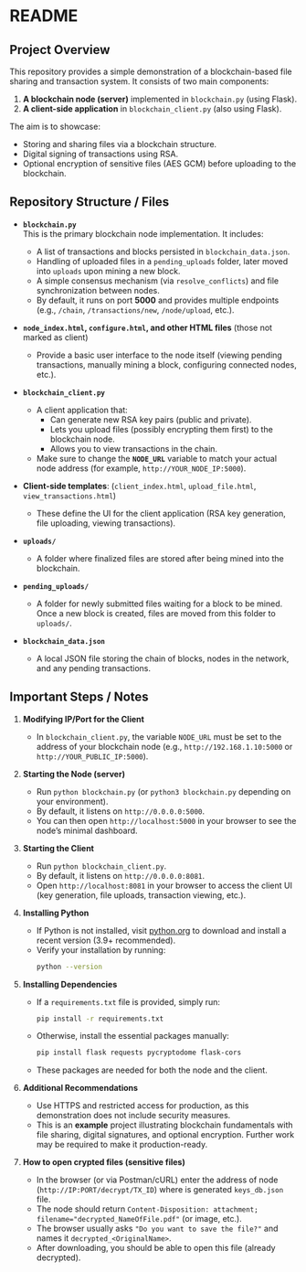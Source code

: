 # README

## Project Overview

This repository provides a simple demonstration of a blockchain-based file sharing and transaction system. It consists of two main components:

1. **A blockchain node (server)** implemented in `blockchain.py` (using Flask).
2. **A client-side application** in `blockchain_client.py` (also using Flask).

The aim is to showcase:
- Storing and sharing files via a blockchain structure.
- Digital signing of transactions using RSA.
- Optional encryption of sensitive files (AES GCM) before uploading to the blockchain.

## Repository Structure / Files

- **`blockchain.py`**  
  This is the primary blockchain node implementation. It includes:
  - A list of transactions and blocks persisted in `blockchain_data.json`.
  - Handling of uploaded files in a `pending_uploads` folder, later moved into `uploads` upon mining a new block.
  - A simple consensus mechanism (via `resolve_conflicts`) and file synchronization between nodes.
  - By default, it runs on port **5000** and provides multiple endpoints (e.g., `/chain`, `/transactions/new`, `/node/upload`, etc.).

- **`node_index.html`, `configure.html`, and other HTML files** (those not marked as client)  
  - Provide a basic user interface to the node itself (viewing pending transactions, manually mining a block, configuring connected nodes, etc.).

- **`blockchain_client.py`**  
  - A client application that:
    - Can generate new RSA key pairs (public and private).
    - Lets you upload files (possibly encrypting them first) to the blockchain node.
    - Allows you to view transactions in the chain.
  - Make sure to change the **`NODE_URL`** variable to match your actual node address (for example, `http://YOUR_NODE_IP:5000`).

- **Client-side templates**: (`client_index.html`, `upload_file.html`, `view_transactions.html`)  
  - These define the UI for the client application (RSA key generation, file uploading, viewing transactions).

- **`uploads/`**  
  - A folder where finalized files are stored after being mined into the blockchain.

- **`pending_uploads/`**  
  - A folder for newly submitted files waiting for a block to be mined. Once a new block is created, files are moved from this folder to `uploads/`.

- **`blockchain_data.json`**  
  - A local JSON file storing the chain of blocks, nodes in the network, and any pending transactions.

## Important Steps / Notes

1. **Modifying IP/Port for the Client**  
   - In `blockchain_client.py`, the variable `NODE_URL` must be set to the address of your blockchain node (e.g., `http://192.168.1.10:5000` or `http://YOUR_PUBLIC_IP:5000`).

2. **Starting the Node (server)**  
   - Run `python blockchain.py` (or `python3 blockchain.py` depending on your environment).
   - By default, it listens on `http://0.0.0.0:5000`.
   - You can then open `http://localhost:5000` in your browser to see the node’s minimal dashboard.

3. **Starting the Client**  
   - Run `python blockchain_client.py`.
   - By default, it listens on `http://0.0.0.0:8081`.
   - Open `http://localhost:8081` in your browser to access the client UI (key generation, file uploads, transaction viewing, etc.).

4. **Installing Python**  
   - If Python is not installed, visit [python.org](https://www.python.org/downloads/) to download and install a recent version (3.9+ recommended).
   - Verify your installation by running:
     ```sh
     python --version
     ```

5. **Installing Dependencies**  
   - If a `requirements.txt` file is provided, simply run:
     ```sh
     pip install -r requirements.txt
     ```
   - Otherwise, install the essential packages manually:
     ```sh
     pip install flask requests pycryptodome flask-cors
     ```
   - These packages are needed for both the node and the client.

6. **Additional Recommendations**  
   - Use HTTPS and restricted access for production, as this demonstration does not include security measures.
   - This is an **example** project illustrating blockchain fundamentals with file sharing, digital signatures, and optional encryption. Further work may be required to make it production-ready.

7. **How to open crypted files (sensitive files)**
     - In the browser (or via Postman/cURL) enter the address of node (`http://IP:PORT/decrypt/TX_ID`) where is generated `keys_db.json` file.
     -  The node should return `Content-Disposition: attachment; filename="decrypted_NameOfFile.pdf"` (or image, etc.).
     - The browser usually asks `"Do you want to save the file?"` and names it `decrypted_<OriginalName>`.
     - After downloading, you should be able to open this file (already decrypted).


